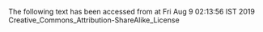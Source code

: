 The following text has been accessed from at Fri Aug 9 02:13:56 IST 2019
Creative_Commons_Attribution-ShareAlike_License
